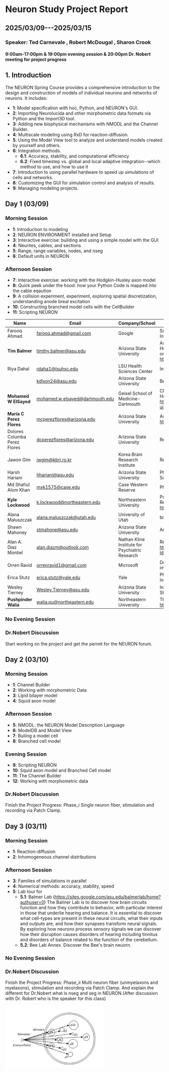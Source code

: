 # Neuron Study Project Report 
## 2025/03/09---2025/03/15 
### Speaker: Ted Carnevale , Robert McDougal , Sharon Crook
#### 9:00am-17:00pm & 19:00pm evening session & 20:00pm Dr. Nobert meeting for project progress
## 1. Introduction
The NEURON Spring Course provides a comprehensive introduction to the design and construction of models of individual neurons and networks of neurons. It includes:

- **1**: Model specification with hoc, Python, and NEURON's GUI.
- **2**: Importing Neurolucida and other morphometric data formats via Python and the Import3D tool.
- **3**: Adding new biophysical mechanisms with NMODL and the Channel Builder.
- **4**: Multiscale modeling using RxD for reaction-diffusion.
- **5**: Using the Model View tool to analyze and understand models created by yourself and others.
- **6**: Integration methods.
    - **6.1**: Accuracy, stability, and computational efficiency
    - **6.2**: Fixed timestep vs. global and local adaptive integration--which method to use, and how to use it
- **7**: Introduction to using parallel hardware to speed up simulations of cells and networks.
- **8**: Customizing the GUI for simulation control and analysis of results.
- **9**: Managing modeling projects.

## Day 1 (03/09)
### Morning Session
- **1**: Introduction to modeling
- **2**: NEURON ENVIRONMENT installed and Setup
- **3**: Interactive exercise: building and using a simple model with the GUI
- **4**: Neurites, cables, and sections
- **5**: Range, range variables, nodes, and nseg
- **6**: Default units in NEURON

### Afternoon Session
- **7**: Interactive exercise: working with the Hodgkin-Huxley axon model
- **8**: Quick peek under the hood: how your Python Code is mapped into the cable eqaution
- **9**: A collision experiment, experiment, exploring spatial discretization, understanding anode breal excitation
- **10**: Constructing branched model cells with the CellBuilder
- **11**: Scripting NEURON

| Name | Email | Company/School | Position |
|----------|----------|----------|----------|
| Farooq Ahmad | farooq.ahmad@gmail.com | Google | Software Engineer at Google-Research and Machine Intelligence  |
| **Tim Balmer** | timthy.balmer@asu.edu | Arizona State University | Assistant Professor School of Life Sciences (Research on : How sensory signals are processed by the brain with a focus on hearing and balance) https://search.asu.edu/profile/3726040 |
| Riya Dahal | rdaha1@lsuhsc.edu | LSU Health Sciences Center | Interdisciplinary-PhD student |
|  | kdlxon24@asu.edu | Arizona State University | Bee lab-PhD student |
| **Mohamed W ElSayed** | mohamed.w.elsayed@dartmouth.edu | Geisel School of Medicine- Dartmouth | Clinical Assistant Professor of Psychiatry, New Hampshire Hospital, Staff Psychiatrist https://geiselmed.dartmouth.edu/faculty/facultydb/view.php/?uid=7930 |
| **Maria C Perez Flores** | mcperezflores@arizona.edu | Arizona State University | Associate Research Professor, Translational Neurosciences https://phoenixmed.arizona.edu/maria-cristina-perez-flores |
| Dolores Columba Perez Flores | dcperezflores@arizona.edu | Arizona State University | Researcher/Scientist III |
| Jawon Gim | jwgim@kbri.ro.kr | Korea Brain Research Institute | Reseacher/Scientist |
| Harsh Hariani | hhariani@asu.edu | Arizona State University | PhD Student - Mentor: Timothy Balmer, School of Life Sciences |
| Md Shafiul Alom Khan | mxk1575@case.edu | Case Western Reserve | PhD Studnet |
| **Kyle Lockwood** | k.lockwood@northeastern.edu | Northeastern University | PostDoc, Physical Therapy, Human Movement, and Rehabilitation Sciences  https://tuniklab.sites.northeastern.edu/|
| Alana Maluszczak | alana.maluszczak@utah.edu | University of Utah | brain imaging lab Biomdeical PhD Student |
| Shawn Mahoney | stmahone@asu.edu | Arizona State University | Animal Behavior PhD Students |
| Alan A. Diaz Montiel | alan.diazm@outlook.com | Nathan Kline Institute for Psychiatric Research | Research Scientist in NewYork and Houston https://scholar.google.com/citations?hl=en&user=gfL-ld8AAAAJ&view_op=list_works&sortby=pubdate |
| Orren Ravid | orrenravid1@gmail.com | Microsoft | Developing engaging event production tools for Microsoft’s immersive meeting and events platform Mesh |
| Erica Stutz | erica.stutz@yale.edu | Yale | PhD Student in Computational Biology and Biomedical Informatics |
| Wesley Tierney | Wesley.Tierney@asu.edu | Arizona State University | Interdisciplinary Graduate Program in Neuroscience PhD Students |
| **Pushpinder Walia** | walia.pu@northeastern.edu | Northeastern University |This is his mentor https://bouve.northeastern.edu/directory/eugene-tunik/ |

### No Evening Session
### Dr.Nobert Discussion
Start working on the project and get the permit for the NEURON forum.

## Day 2 (03/10)
### Morning Session
- **1**: Channel Builder
- **2**: Working with morphometric Data
- **3**: Lipid bilayer model
- **4**: Squid axon model

### Afternoon Session
- **5**: NMODL: the NEURON Model Description Language
- **6**: ModelDB and Model View
- **7**: Builing a model cell
- **8**: Branched cell model

### Evening Session
- **9**: Scripting NEURON
- **10**: Squid axon model and Branched Cell model
- **11**: The Channel Builder
- **12**: Working with morphometric data

### Dr.Nobert Discussion
Finish the Project Progress: Phase_i Single neuron fiber, stimulation and recording via Patch Clamp.

## Day 3 (03/11)
### Morning Session
- **1**: Reaction-diffusion
- **2**: Inhomogeneous channel distributions

### Afternoon Session
- **3**: Families of simulations in parallel
- **4**: Numerical methods: accuracy, stability, speed
- **5**: Lab tour for 
    - **5.1**: Balmer Lab (https://sites.google.com/asu.edu/balmerlab/home?authuser=0) The Balmer Lab is to discover how brain circuits function and how they contribute to behavior, with particular interest in those that underlie hearing and balance.  It is essential to discover what cell-types are present in these neural circuits, what their inputs and outputs are, and how their synapses transform neural signals.  By exploring how neurons process sensory signals we can discover how their disruption causes disorders of hearing including tinnitus and disorders of balance related to the function of the cerebellum. 
    - **5.2**: Bee Lab Annex. Discover the Bee's brain neuorn.

### No Evening Session
### Dr.Nobert Discussion
Finish the Project Progress: Phase_ii Multi neuron fiber (unmyelaxons and myelaxons), stimulation and recording via Patch Clamp.
And explain the different for Dr.Nobert what is nseg and seg in NEURON.(After discussion with Dr. Robert who is the speaker for this class)

![alt text](image.png)